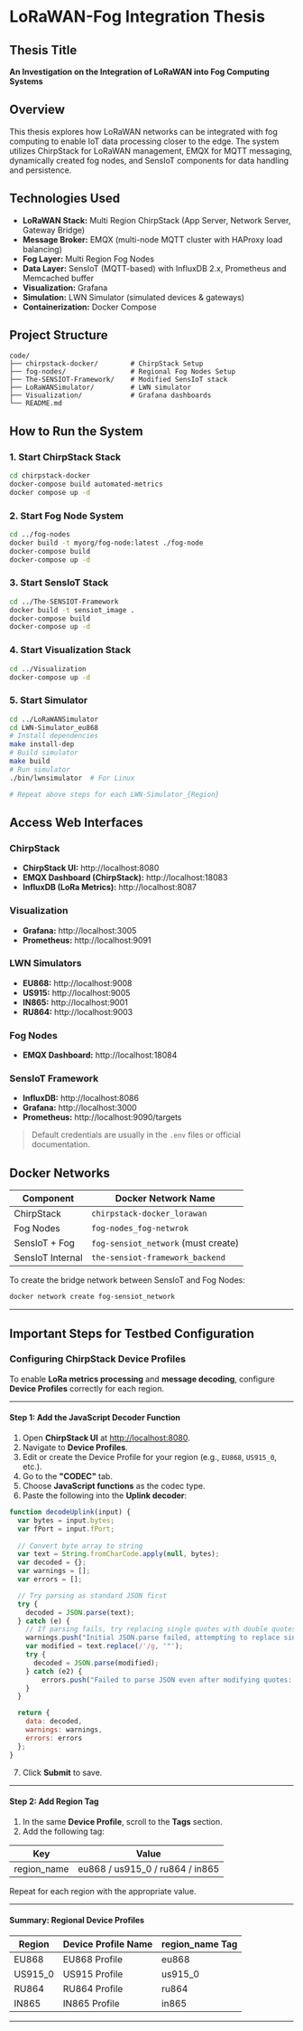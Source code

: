 
# LoRaWAN-Fog Integration Thesis

## Thesis Title
**An Investigation on the Integration of LoRaWAN into Fog Computing Systems**

## Overview
This thesis explores how LoRaWAN networks can be integrated with fog computing to enable IoT data processing closer to the edge. The system utilizes ChirpStack for LoRaWAN management, EMQX for MQTT messaging, dynamically created fog nodes, and SensIoT components for data handling and persistence.

## Technologies Used

- **LoRaWAN Stack:** Multi Region ChirpStack (App Server, Network Server, Gateway Bridge)
- **Message Broker:** EMQX (multi-node MQTT cluster with HAProxy load balancing)
- **Fog Layer:** Multi Region Fog Nodes
- **Data Layer:** SensIoT (MQTT-based) with InfluxDB 2.x, Prometheus and Memcached buffer
- **Visualization:** Grafana
- **Simulation:** LWN Simulator (simulated devices & gateways)
- **Containerization:** Docker Compose

## Project Structure

```
code/
├── chirpstack-docker/        # ChirpStack Setup
├── fog-nodes/                # Regional Fog Nodes Setup
├── The-SENSIOT-Framework/    # Modified SensIoT stack
├── LoRaWANSimulator/         # LWN simulator
├── Visualization/            # Grafana dashboards
└── README.md
```

## How to Run the System

### 1. Start ChirpStack Stack
```bash
cd chirpstack-docker
docker-compose build automated-metrics
docker compose up -d
```

### 2. Start Fog Node System
```bash
cd ../fog-nodes
docker build -t myorg/fog-node:latest ./fog-node
docker-compose build
docker-compose up -d
```

### 3. Start SensIoT Stack
```bash
cd ../The-SENSIOT-Framework
docker build -t sensiot_image .
docker-compose build
docker-compose up -d
```

### 4. Start Visualization Stack
```bash
cd ../Visualization
docker-compose up -d
```

### 5. Start Simulator
```bash
cd ../LoRaWANSimulator
cd LWN-Simulator_eu868
# Install dependencies
make install-dep
# Build simulator
make build
# Run simulator
./bin/lwnsimulator  # For Linux

# Repeat above steps for each LWN-Simulator_{Region}
```

## Access Web Interfaces

### ChirpStack
- **ChirpStack UI:** http://localhost:8080
- **EMQX Dashboard (ChirpStack):** http://localhost:18083
- **InfluxDB (LoRa Metrics):** http://localhost:8087

### Visualization
- **Grafana:** http://localhost:3005
- **Prometheus:** http://localhost:9091

### LWN Simulators
- **EU868:** http://localhost:9008
- **US915:** http://localhost:9005
- **IN865:** http://localhost:9001
- **RU864:** http://localhost:9003

### Fog Nodes
- **EMQX Dashboard:** http://localhost:18084

### SensIoT Framework
- **InfluxDB:** http://localhost:8086
- **Grafana:** http://localhost:3000
- **Prometheus:** http://localhost:9090/targets

> Default credentials are usually in the `.env` files or official documentation.

## Docker Networks

| Component        | Docker Network Name                  |
|------------------|--------------------------------------|
| ChirpStack       | `chirpstack-docker_lorawan`          |
| Fog Nodes        | `fog-nodes_fog-netwrok`              |
| SensIoT + Fog    | `fog-sensiot_network` (must create)  |
| SensIoT Internal | `the-sensiot-framework_backend`      |

To create the bridge network between SensIoT and Fog Nodes:
```bash
docker network create fog-sensiot_network
```

---

## Important Steps for Testbed Configuration

### Configuring ChirpStack Device Profiles

To enable **LoRa metrics processing** and **message decoding**, configure **Device Profiles** correctly for each region.

---

#### Step 1: Add the JavaScript Decoder Function

1. Open **ChirpStack UI** at [http://localhost:8080](http://localhost:8080).
2. Navigate to **Device Profiles**.
3. Edit or create the Device Profile for your region (e.g., `EU868`, `US915_0`, etc.).
4. Go to the **"CODEC"** tab.
5. Choose **JavaScript functions** as the codec type.
6. Paste the following into the **Uplink decoder**:

```javascript
function decodeUplink(input) {
  var bytes = input.bytes;
  var fPort = input.fPort;
  
  // Convert byte array to string
  var text = String.fromCharCode.apply(null, bytes);
  var decoded = {};
  var warnings = [];
  var errors = [];

  // Try parsing as standard JSON first
  try {
    decoded = JSON.parse(text);
  } catch (e) {
    // If parsing fails, try replacing single quotes with double quotes
    warnings.push("Initial JSON.parse failed, attempting to replace single quotes with double quotes.");
    var modified = text.replace(/'/g, '"');
    try {
      decoded = JSON.parse(modified);
    } catch (e2) {
        errors.push("Failed to parse JSON even after modifying quotes: " + e2);
    }
  }

  return {
    data: decoded,
    warnings: warnings,
    errors: errors
  };
}
```

7. Click **Submit** to save.

---

#### Step 2: Add Region Tag

1. In the same **Device Profile**, scroll to the **Tags** section.
2. Add the following tag:

| Key         | Value     |
|-------------|-----------|
| region_name | eu868 / us915_0 / ru864 / in865 |

Repeat for each region with the appropriate value.

---

#### Summary: Regional Device Profiles

| Region      | Device Profile Name | region_name Tag |
|-------------|----------------------|------------------|
| EU868       | EU868 Profile         | eu868           |
| US915_0     | US915 Profile         | us915_0         |
| RU864       | RU864 Profile         | ru864           |
| IN865       | IN865 Profile         | in865           |

---


